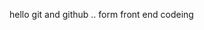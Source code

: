 hello git and github 
.. form  front end codeing
<script>
  .addEventListner(()=>{
  })
  </script>
